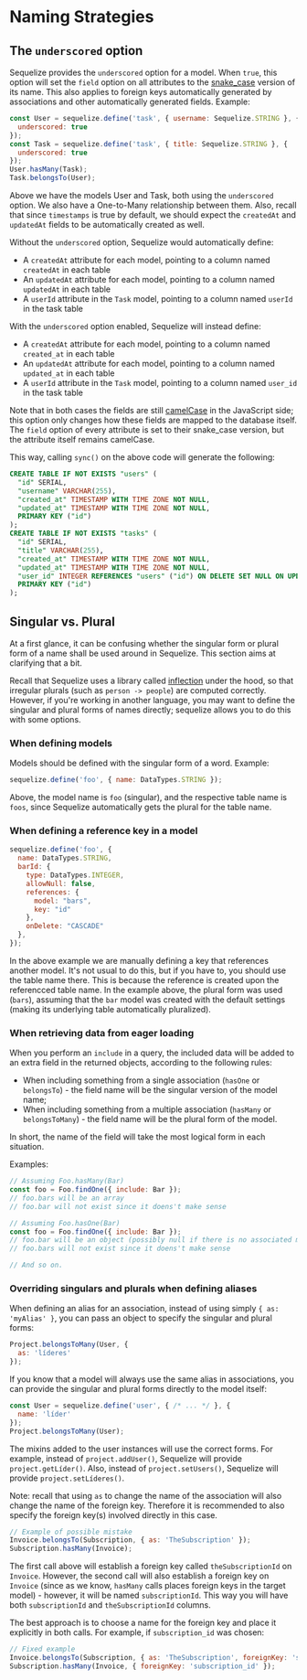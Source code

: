 # Naming Strategies

## The `underscored` option

Sequelize provides the `underscored` option for a model. When `true`, this option will set the `field` option on all attributes to the [snake_case](https://en.wikipedia.org/wiki/Snake_case) version of its name. This also applies to foreign keys automatically generated by associations and other automatically generated fields. Example:

```js
const User = sequelize.define('task', { username: Sequelize.STRING }, {
  underscored: true
});
const Task = sequelize.define('task', { title: Sequelize.STRING }, {
  underscored: true
});
User.hasMany(Task);
Task.belongsTo(User);
```

Above we have the models User and Task, both using the `underscored` option. We also have a One-to-Many relationship between them. Also, recall that since `timestamps` is true by default, we should expect the `createdAt` and `updatedAt` fields to be automatically created as well.

Without the `underscored` option, Sequelize would automatically define:

* A `createdAt` attribute for each model, pointing to a column named `createdAt` in each table
* An `updatedAt` attribute for each model, pointing to a column named `updatedAt` in each table
* A `userId` attribute in the `Task` model, pointing to a column named `userId` in the task table

With the `underscored` option enabled, Sequelize will instead define:

* A `createdAt` attribute for each model, pointing to a column named `created_at` in each table
* An `updatedAt` attribute for each model, pointing to a column named `updated_at` in each table
* A `userId` attribute in the `Task` model, pointing to a column named `user_id` in the task table

Note that in both cases the fields are still [camelCase](https://en.wikipedia.org/wiki/Camel_case) in the JavaScript side; this option only changes how these fields are mapped to the database itself. The `field` option of every attribute is set to their snake_case version, but the attribute itself remains camelCase.

This way, calling `sync()` on the above code will generate the following:

```sql
CREATE TABLE IF NOT EXISTS "users" (
  "id" SERIAL,
  "username" VARCHAR(255),
  "created_at" TIMESTAMP WITH TIME ZONE NOT NULL,
  "updated_at" TIMESTAMP WITH TIME ZONE NOT NULL,
  PRIMARY KEY ("id")
);
CREATE TABLE IF NOT EXISTS "tasks" (
  "id" SERIAL,
  "title" VARCHAR(255),
  "created_at" TIMESTAMP WITH TIME ZONE NOT NULL,
  "updated_at" TIMESTAMP WITH TIME ZONE NOT NULL,
  "user_id" INTEGER REFERENCES "users" ("id") ON DELETE SET NULL ON UPDATE CASCADE,
  PRIMARY KEY ("id")
);
```

## Singular vs. Plural

At a first glance, it can be confusing whether the singular form or plural form of a name shall be used around in Sequelize. This section aims at clarifying that a bit.

Recall that Sequelize uses a library called [inflection](https://www.npmjs.com/package/inflection) under the hood, so that irregular plurals (such as `person -> people`) are computed correctly. However, if you're working in another language, you may want to define the singular and plural forms of names directly; sequelize allows you to do this with some options.

### When defining models

Models should be defined with the singular form of a word. Example:

```js
sequelize.define('foo', { name: DataTypes.STRING });
```

Above, the model name is `foo` (singular), and the respective table name is `foos`, since Sequelize automatically gets the plural for the table name.

### When defining a reference key in a model

```js
sequelize.define('foo', {
  name: DataTypes.STRING,
  barId: {
    type: DataTypes.INTEGER,
    allowNull: false,
    references: {
      model: "bars",
      key: "id"
    },
    onDelete: "CASCADE"
  },
});
```

In the above example we are manually defining a key that references another model. It's not usual to do this, but if you have to, you should use the table name there. This is because the reference is created upon the referencced table name. In the example above, the plural form was used (`bars`), assuming that the `bar` model was created with the default settings (making its underlying table automatically pluralized).

### When retrieving data from eager loading

When you perform an `include` in a query, the included data will be added to an extra field in the returned objects, according to the following rules:

* When including something from a single association (`hasOne` or `belongsTo`) - the field name will be the singular version of the model name;
* When including something from a multiple association (`hasMany` or `belongsToMany`) - the field name will be the plural form of the model.

In short, the name of the field will take the most logical form in each situation.

Examples:

```js
// Assuming Foo.hasMany(Bar)
const foo = Foo.findOne({ include: Bar });
// foo.bars will be an array
// foo.bar will not exist since it doens't make sense

// Assuming Foo.hasOne(Bar)
const foo = Foo.findOne({ include: Bar });
// foo.bar will be an object (possibly null if there is no associated model)
// foo.bars will not exist since it doens't make sense

// And so on.
```

### Overriding singulars and plurals when defining aliases

When defining an alias for an association, instead of using simply `{ as: 'myAlias' }`, you can pass an object to specify the singular and plural forms:

```js
Project.belongsToMany(User, {
  as: 'líderes'
});
```

If you know that a model will always use the same alias in associations, you can provide the singular and plural forms directly to the model itself:

```js
const User = sequelize.define('user', { /* ... */ }, {
  name: 'líder'
});
Project.belongsToMany(User);
```

The mixins added to the user instances will use the correct forms. For example, instead of `project.addUser()`, Sequelize will provide `project.getLíder()`. Also, instead of `project.setUsers()`, Sequelize will provide `project.setLíderes()`.

Note: recall that using `as` to change the name of the association will also change the name of the foreign key. Therefore it is recommended to also specify the foreign key(s) involved directly in this case.

```js
// Example of possible mistake
Invoice.belongsTo(Subscription, { as: 'TheSubscription' });
Subscription.hasMany(Invoice);
```

The first call above will establish a foreign key called `theSubscriptionId` on `Invoice`. However, the second call will also establish a foreign key on `Invoice` (since as we know, `hasMany` calls places foreign keys in the target model) - however, it will be named `subscriptionId`. This way you will have both `subscriptionId` and `theSubscriptionId` columns.

The best approach is to choose a name for the foreign key and place it explicitly in both calls. For example, if `subscription_id` was chosen:

```js
// Fixed example
Invoice.belongsTo(Subscription, { as: 'TheSubscription', foreignKey: 'subscription_id' });
Subscription.hasMany(Invoice, { foreignKey: 'subscription_id' });
```
